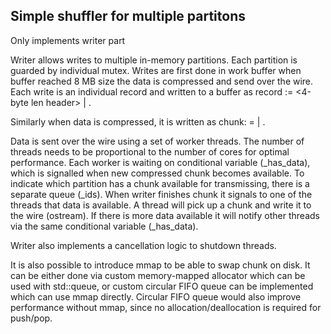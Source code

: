 ## Simple shuffler for multiple partitons
Only implements writer part

Writer allows writes to multiple in-memory partitions. Each partition is 
guarded by individual mutex. Writes are first done in work buffer when buffer reached 8 MB size the data is
compressed and send over the wire. Each write is an individual record and written to a buffer
as record := <4-byte len header> | <bytes>. 

Similarly when data is compressed, it is written as 
chunk: = <size> | <compressed bytes>.

Data is sent over the wire using a set of worker threads. The number of threads
needs to be proportional to the number of cores for optimal performance.
Each worker is waiting on conditional variable (_has_data), which is signalled when new compressed
chunk becomes available. To indicate which partition has a chunk available for transmissing, there is a
separate queue (_ids). When writer finishes chunk it signals to one of the threads that data is available.
A thread will pick up a chunk and write it to the wire (ostream). If there is more data available it will
notify other threads via the same conditional variable (_has_data).

Writer also implements a cancellation logic to shutdown threads.

It is also possible to introduce mmap to be able to swap chunk on disk. It can be either done via 
custom memory-mapped allocator which can be used with std::queue, or custom circular FIFO queue can be implemented which can use 
mmap directly. Circular FIFO queue would also improve performance without mmap, since
no allocation/deallocation is required for push/pop.

